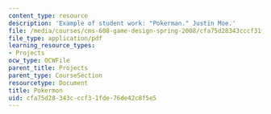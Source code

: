 ```yaml
---
content_type: resource
description: 'Example of student work: "Pokerman." Justin Moe.'
file: /media/courses/cms-608-game-design-spring-2008/cfa75d28343cccf31fde76de42c8f5e5_moe2.pdf
file_type: application/pdf
learning_resource_types:
- Projects
ocw_type: OCWFile
parent_title: Projects
parent_type: CourseSection
resourcetype: Document
title: Pokermon
uid: cfa75d28-343c-ccf3-1fde-76de42c8f5e5
---
```

